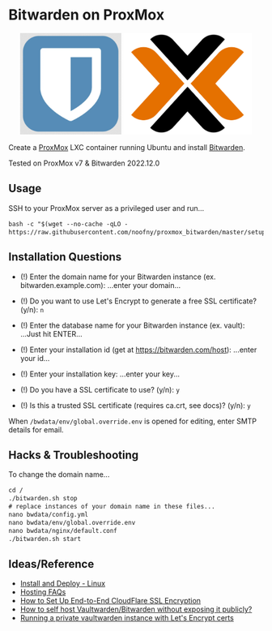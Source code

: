 # Bitwarden on ProxMox

<p align="center">
    <img height="200" alt="Bitwarden Logo" src="img/logo_bitwarden.png">
    <img height="200" alt="ProxMox Logo" src="img/logo_proxmox.png">
</p>

Create a [ProxMox](https://www.proxmox.com/en/) LXC container running Ubuntu and install [Bitwarden](https://bitwarden.com/).

Tested on ProxMox v7 & Bitwarden 2022.12.0

## Usage

SSH to your ProxMox server as a privileged user and run...

```shell
bash -c "$(wget --no-cache -qLO - https://raw.githubusercontent.com/noofny/proxmox_bitwarden/master/setup.sh)"
```

## Installation Questions

- (!) Enter the domain name for your Bitwarden instance (ex. bitwarden.example.com):
...enter your domain...

- (!) Do you want to use Let's Encrypt to generate a free SSL certificate? (y/n):
`n`

- (!) Enter the database name for your Bitwarden instance (ex. vault):
...Just hit ENTER...

- (!) Enter your installation id (get at https://bitwarden.com/host):
...enter your id...

- (!) Enter your installation key:
...enter your key...

- (!) Do you have a SSL certificate to use? (y/n):
`y`

- (!) Is this a trusted SSL certificate (requires ca.crt, see docs)? (y/n):
`y`

When `/bwdata/env/global.override.env` is opened for editing, enter SMTP details for email.

## Hacks & Troubleshooting

To change the domain name...

```shell
cd /
./bitwarden.sh stop
# replace instances of your domain name in these files... 
nano bwdata/config.yml
nano bwdata/env/global.override.env
nano bwdata/nginx/default.conf
./bitwarden.sh start
```

## Ideas/Reference

- [Install and Deploy - Linux](https://bitwarden.com/help/install-on-premise-linux/)
- [Hosting FAQs](https://bitwarden.com/help/hosting-faqs/)
- [How to Set Up End-to-End CloudFlare SSL Encryption](https://adamtheautomator.com/cloudflare-ssl/)
- [How to self host Vaultwarden/Bitwarden without exposing it publicly?](https://www.reddit.com/r/selfhosted/comments/xftv80/how_to_self_host_vaultwardenbitwarden_without/)
- [Running a private vaultwarden instance with Let's Encrypt certs](https://github.com/dani-garcia/vaultwarden/wiki/Running-a-private-vaultwarden-instance-with-Let%27s-Encrypt-certs)
